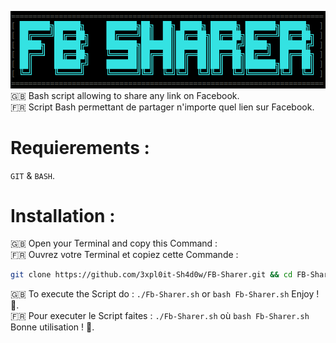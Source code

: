 ![Fb-Sharer](Fb-Sharer.png)<br>
🇬🇧 Bash script allowing to share any link on Facebook.<br>
🇫🇷 Script Bash permettant de partager n'importe quel lien sur Facebook.
# Requierements :
`GIT` & `BASH`.
# Installation :
🇬🇧 Open your Terminal and copy this Command :<br>
🇫🇷 Ouvrez votre Terminal et copiez cette Commande :
```bash
git clone https://github.com/3xpl0it-Sh4d0w/FB-Sharer.git && cd FB-Sharer && chmod +x FB-Sharer.sh
```
🇬🇧 To execute the Script do : `./Fb-Sharer.sh` or `bash Fb-Sharer.sh` Enjoy ! 🙂.<br>
🇫🇷 Pour executer le Script faites : `./Fb-Sharer.sh` où `bash Fb-Sharer.sh` Bonne utilisation ! 🙂.

